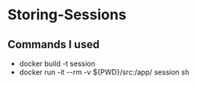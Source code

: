 # Storing-Sessions

## Commands I used

- docker build -t session
- docker run -it --rm -v ${PWD}/src:/app/ session sh
